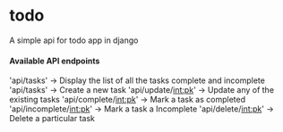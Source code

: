 # todo
A simple api for todo app in django

#### Available API endpoints

'api/tasks' -> Display the list of all the tasks complete and incomplete
'api/tasks' -> Create a new task
'api/update/<int:pk>' -> Update any of the existing tasks
'api/complete/<int:pk>' -> Mark a task as completed
'api/incomplete/<int:pk>' -> Mark a task a Incomplete
'api/delete/<int:pk>' -> Delete a particular task

